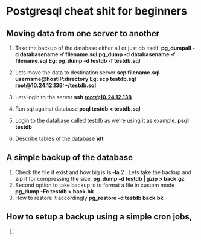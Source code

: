 # Postgresql cheat shit for beginners

## Moving data from one server to another 
1. Take the backup of the database either all or just db itself.
**pg_dumpall -d databasename -f filename.sql**
**pg_dump -d databasename -f filename.sql**
**Eg: pg_dump -d testdb -f testdb.sql**

2. Lets move the data to destination server
**scp filename.sql username@hostIP:directory**
**Eg: scp testdb.sql root@10.24.12.138:~/testdb.sql**

3. Lets login to the server
**ssh root@10.24.12.138**
4. Run sql against database
**psql testdb < testdb.sql**
5. Login to the database called testdb as we're using it as example.
**psql testdb**
6. Describe tables of the database
**\dt**
## A simple backup of the database
1. Check the file if exist and how big is 
**ls -la**
2 . Lets take the backup and zip it for compressing the size.
**pg_dump -d testdb | gzip > back.gz**
3. Second option to take backup is to format a file in custom mode
**pg_dump -Fc testdb > back.bk**
4. How to restore it accordingly 
**pg_restore -d testdb back.bk**
## How to setup a backup using a simple cron jobs,
1. 



